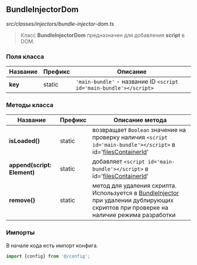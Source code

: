 ## BundleInjectorDom

_src/classes/injectors/bundle-injector-dom.ts_

> Класс **BundleInjectorDom** предназначен для добавления **script** в DOM.

### Поля класса

| Название      | Префикс | Описание                                                           |
|---------------|---------|--------------------------------------------------------------------|
| **key**       | static  | `'main-bundle'` - название ID `<script id='main-bundle'></script>` |

### Методы класса

| Название                    | Префикс | Описание метода                                                                                                                                            |
|-----------------------------|---------|------------------------------------------------------------------------------------------------------------------------------------------------------------|
| **isLoaded()**              | static  | возвращает `Boolean` значение на проверку наличия `<script id='main-bundle'></script>` в id='[filesContainerId](../CONFIG.md)'                             |
| **append(script: Element)** | static  | добавляет `<script id='main-bundle'></script>` в id='[filesContainerId](../CONFIG.md)'                                                                     |
| **remove()**                | static  | метод для удаления скрипта. Используется в [BundleInjector](BUNDLEINJECTOR.md) при удалении дублирующих скриптов при проверке на наличие режима разработки |


### Импорты

В начале кода есть импорт конфига.

```ts
import {config} from '@/config';
```
